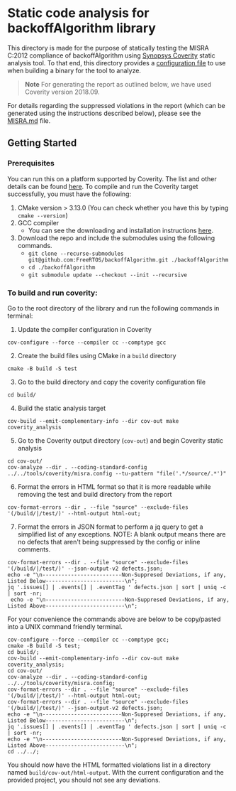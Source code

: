 # Static code analysis for backoffAlgorithm library

This directory is made for the purpose of statically testing the MISRA C:2012
compliance of backoffAlgorithm using
[Synopsys Coverity](https://www.synopsys.com/software-integrity/security-testing/static-analysis-sast.html)
static analysis tool. To that end, this directory provides a
[configuration file](https://github.com/FreeRTOS/backoffAlgorithm/blob/main/tools/coverity/misra.config)
to use when building a binary for the tool to analyze.

> **Note** For generating the report as outlined below, we have used Coverity
> version 2018.09.

For details regarding the suppressed violations in the report (which can be
generated using the instructions described below), please see the
[MISRA.md](https://github.com/FreeRTOS/backoffAlgorithm/blob/main/MISRA.md)
file.

## Getting Started

### Prerequisites

You can run this on a platform supported by Coverity. The list and other details
can be found
[here](https://sig-docs.synopsys.com/polaris/topics/c_coverity-compatible-platforms.html).
To compile and run the Coverity target successfully, you must have the
following:

1. CMake version > 3.13.0 (You can check whether you have this by typing
   `cmake --version`)
2. GCC compiler
   - You can see the downloading and installation instructions
     [here](https://gcc.gnu.org/install/).
3. Download the repo and include the submodules using the following commands.
   - `git clone --recurse-submodules git@github.com:FreeRTOS/backoffAlgorithm.git ./backoffAlgorithm`
   - `cd ./backoffAlgorithm`
   - `git submodule update --checkout --init --recursive`

### To build and run coverity:

Go to the root directory of the library and run the following commands in
terminal:

1. Update the compiler configuration in Coverity

```
cov-configure --force --compiler cc --comptype gcc
```

2. Create the build files using CMake in a `build` directory

```
cmake -B build -S test
```

3. Go to the build directory and copy the coverity configuration file

```
cd build/
```

4. Build the static analysis target

```
cov-build --emit-complementary-info --dir cov-out make coverity_analysis
```

5. Go to the Coverity output directory (`cov-out`) and begin Coverity static
   analysis

```
cd cov-out/
cov-analyze --dir . --coding-standard-config ../../tools/coverity/misra.config --tu-pattern "file('.*/source/.*')"
```

6. Format the errors in HTML format so that it is more readable while removing
   the test and build directory from the report

```
cov-format-errors --dir . --file "source" --exclude-files '(/build/|/test/)' --html-output html-out;
```

7. Format the errors in JSON format to perform a jq query to get a simplified
   list of any exceptions. NOTE: A blank output means there are no defects that
   aren't being suppressed by the config or inline comments.

```
cov-format-errors --dir . --file "source" --exclude-files '(/build/|/test/)' --json-output-v2 defects.json;
echo -e "\n-------------------------Non-Suppresed Deviations, if any, Listed Below-------------------------\n";
jq '.issues[] | .events[] | .eventTag ' defects.json | sort | uniq -c | sort -nr;
 echo -e "\n-------------------------Non-Suppresed Deviations, if any, Listed Above-------------------------\n";
```

For your convenience the commands above are below to be copy/pasted into a UNIX
command friendly terminal.

```
cov-configure --force --compiler cc --comptype gcc;
cmake -B build -S test;
cd build/;
cov-build --emit-complementary-info --dir cov-out make coverity_analysis;
cd cov-out/
cov-analyze --dir . --coding-standard-config ../../tools/coverity/misra.config;
cov-format-errors --dir . --file "source" --exclude-files '(/build/|/test/)' --html-output html-out;
cov-format-errors --dir . --file "source" --exclude-files '(/build/|/test/)' --json-output-v2 defects.json;
echo -e "\n-------------------------Non-Suppresed Deviations, if any, Listed Below-------------------------\n";
jq '.issues[] | .events[] | .eventTag ' defects.json | sort | uniq -c | sort -nr;
echo -e "\n-------------------------Non-Suppresed Deviations, if any, Listed Above-------------------------\n";
cd ../../;
```

You should now have the HTML formatted violations list in a directory named
`build/cov-out/html-output`. With the current configuration and the provided
project, you should not see any deviations.
